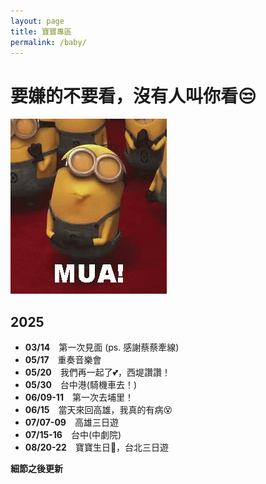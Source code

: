 ```yaml
---
layout: page
title: 寶寶專區
permalink: /baby/
---
```

# **要嫌的不要看，沒有人叫你看😒**

![alt text](image.png)

## 2025
- **03/14**　第一次見面 (ps. 感謝蔡蔡牽線)
- **05/17**　重奏音樂會
- **05/20**　我們再一起了💕，西堤讚讚！
- **05/30**　台中港(騎機車去！) 
- **06/09-11**　第一次去埔里！  
- **06/15**　當天來回高雄，我真的有病😵
- **07/07-09**　高雄三日遊
- **07/15-16**　台中(中劇院)
- **08/20-22**　寶寶生日🎂，台北三日遊  

**細節之後更新**    
